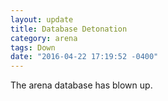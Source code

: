 ```yaml
---
layout: update
title: Database Detonation
category: arena
tags: Down
date: "2016-04-22 17:19:52 -0400"
---
```


The arena database has blown up.
